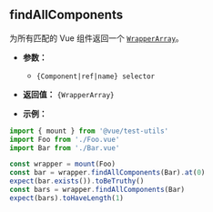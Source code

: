 ## findAllComponents

为所有匹配的 Vue 组件返回一个 [`WrapperArray`](../wrapper-array/)。

- **参数：**

  - `{Component|ref|name} selector`

- **返回值：** `{WrapperArray}`

- **示例：**

```js
import { mount } from '@vue/test-utils'
import Foo from './Foo.vue'
import Bar from './Bar.vue'

const wrapper = mount(Foo)
const bar = wrapper.findAllComponents(Bar).at(0)
expect(bar.exists()).toBeTruthy()
const bars = wrapper.findAllComponents(Bar)
expect(bars).toHaveLength(1)
```
